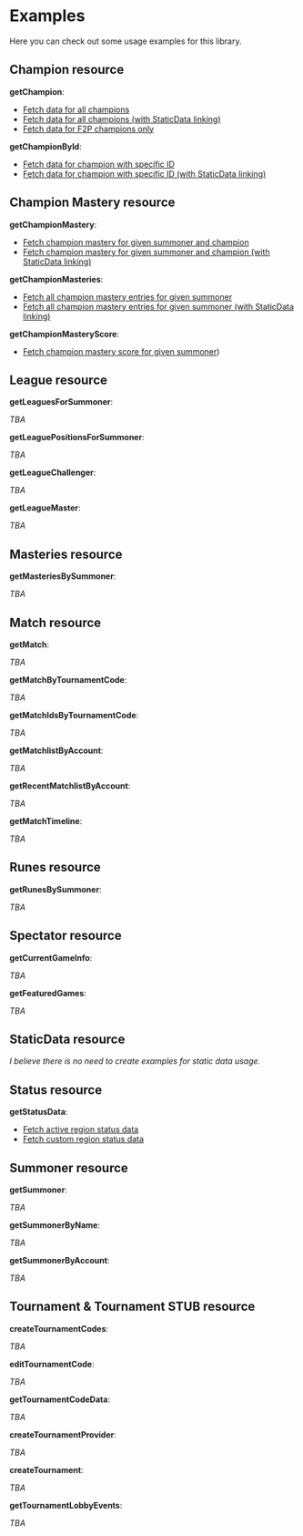 # Examples

Here you can check out some usage examples for this library.


## Champion resource

__getChampion__:

- [Fetch data for all champions](https://github.com/dolejska-daniel/riot-api/blob/master/examples/LeagueAPI/Champion/getChampions_all.php)
- [Fetch data for all champions (with StaticData linking)](https://github.com/dolejska-daniel/riot-api/blob/master/examples/LeagueAPI/Champion/getChampions_all_linking.php)
- [Fetch data for F2P champions only](https://github.com/dolejska-daniel/riot-api/blob/master/examples/LeagueAPI/Champion/getChampions_f2p.php)

__getChampionById__:

- [Fetch data for champion with specific ID](https://github.com/dolejska-daniel/riot-api/blob/master/examples/LeagueAPI/Champion/getChampionById_61.php)
- [Fetch data for champion with specific ID (with StaticData linking)](https://github.com/dolejska-daniel/riot-api/blob/master/examples/LeagueAPI/Champion/getChampionById_61_linking.php)


## Champion Mastery resource

__getChampionMastery__:

- [Fetch champion mastery for given summoner and champion](https://github.com/dolejska-daniel/riot-api/blob/master/examples/LeagueAPI/ChampionMastery/getChampionMastery_61.php)
- [Fetch champion mastery for given summoner and champion (with StaticData linking)](https://github.com/dolejska-daniel/riot-api/blob/master/examples/LeagueAPI/ChampionMastery/getChampionMastery_61_linking.php)

__getChampionMasteries__:

- [Fetch all champion mastery entries for given summoner](https://github.com/dolejska-daniel/riot-api/blob/master/examples/LeagueAPI/ChampionMastery/getChampionMasteries.php)
- [Fetch all champion mastery entries for given summoner (with StaticData linking)](https://github.com/dolejska-daniel/riot-api/blob/master/examples/LeagueAPI/ChampionMastery/getChampionMasteries_linking.php)

__getChampionMasteryScore__:

- [Fetch champion mastery score for given summoner](https://github.com/dolejska-daniel/riot-api/blob/master/examples/LeagueAPI/ChampionMastery/getChampionMasteryScore.php))


## League resource

__getLeaguesForSummoner__:

_TBA_

__getLeaguePositionsForSummoner__:

_TBA_

__getLeagueChallenger__:

_TBA_

__getLeagueMaster__:

_TBA_


## Masteries resource

__getMasteriesBySummoner__:

_TBA_


## Match resource

__getMatch__:

_TBA_

__getMatchByTournamentCode__:

_TBA_

__getMatchIdsByTournamentCode__:

_TBA_

__getMatchlistByAccount__:

_TBA_

__getRecentMatchlistByAccount__:

_TBA_

__getMatchTimeline__:

_TBA_


## Runes resource

__getRunesBySummoner__:

_TBA_


## Spectator resource

__getCurrentGameInfo__:

_TBA_

__getFeaturedGames__:

_TBA_


## StaticData resource

_I believe there is no need to create examples for static data usage._


## Status resource

__getStatusData__:

- [Fetch active region status data](https://github.com/dolejska-daniel/riot-api/blob/master/examples/LeagueAPI/Status/getStatusData.php)
- [Fetch custom region status data](https://github.com/dolejska-daniel/riot-api/blob/master/examples/LeagueAPI/Status/getStatusData_NA.php)


## Summoner resource

__getSummoner__:

_TBA_

__getSummonerByName__:

_TBA_

__getSummonerByAccount__:

_TBA_


## Tournament & Tournament STUB resource

__createTournamentCodes__:

_TBA_

__editTournamentCode__:

_TBA_

__getTournamentCodeData__:

_TBA_

__createTournamentProvider__:

_TBA_

__createTournament__:

_TBA_

__getTournamentLobbyEvents__:

_TBA_